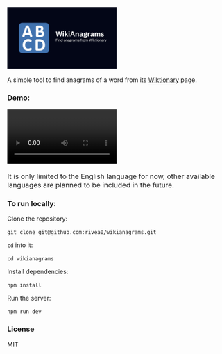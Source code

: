 <img src="./public/img/wikianagrams-og.jpg" alt="Wikianagrams" width="50%" />

A simple tool to find anagrams of a word from its [Wiktionary](https://en.wiktionary.org/wiki/Wiktionary:Main_Page) page.

### Demo:

<video controls autoplay width="50%">
  <source src="./readme/wikianagrams-demo.mov" />
</video>

<br>

<p style="font-size: 16px;">It is only limited to the English language for now, other available languages are planned to be included in the future.</p>

### To run locally:

Clone the repository:

```console
git clone git@github.com:rivea0/wikianagrams.git
```

`cd` into it:

```console
cd wikianagrams
```

Install dependencies:

```console
npm install
```

Run the server:

```console
npm run dev
```

### License
MIT
